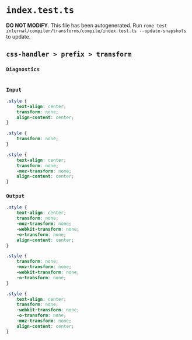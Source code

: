 # `index.test.ts`

**DO NOT MODIFY**. This file has been autogenerated. Run `rome test internal/compiler/transforms/compile/index.test.ts --update-snapshots` to update.

## `css-handler > prefix > transform`

### `Diagnostics`

```

```

### `Input`

```css
.style {
	text-align: center;
	transform: none;
	align-content: center;
}

.style {
	transform: none;
}

.style {
	text-align: center;
	transform: none;
	-moz-transform: none;
	align-content: center;
}

```

### `Output`

```css
.style {
	text-align: center;
	transform: none;
	-moz-transform: none;
	-webkit-transform: none;
	-o-transform: none;
	align-content: center;
}

.style {
	transform: none;
	-moz-transform: none;
	-webkit-transform: none;
	-o-transform: none;
}

.style {
	text-align: center;
	transform: none;
	-webkit-transform: none;
	-o-transform: none;
	-moz-transform: none;
	align-content: center;
}

```
